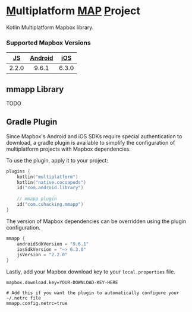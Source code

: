 # <u>M</u>ultiplatform <u>MAP</u> <u>P</u>roject

Kotlin Multiplatform Mapbox library.

### Supported Mapbox Versions

|[JS](https://github.com/mapbox/mapbox-gl-js)|[Android](https://github.com/mapbox/mapbox-gl-native-android)|[iOS](https://github.com/mapbox/mapbox-gl-native-ios)|
|:----:|:----:|:----:|
|2.2.0|9.6.1|6.3.0|

## mmapp Library

TODO

## Gradle Plugin

Since Mapbox's Android and iOS SDKs require special authentication to download, a gradle plugin is available to simplify
the configuration of multiplatform projects with Mapbox dependencies.

To use the plugin, apply it to your project:

```kotlin
plugins {
    kotlin("multiplatform")
    kotlin("native.cocoapods")
    id("com.android.library")
    
    // mmapp plugin
    id("com.cuhacking.mmapp")
}
```

The version of Mapbox dependencies can be overridden using the plugin configuration.

```kotlin
mmapp {
    androidSdkVersion = "9.6.1"
    iosSdkVersion = "~> 6.3.0"
    jsVersion = "2.2.0"
}
```

Lastly, add your Mapbox download key to your `local.properties` file.
```properties
mapbox.download.key=YOUR-DOWNLOAD-KEY-HERE

# Add this if you want the plugin to automatically configure your ~/.netrc file
mmapp.config.netrc=true
```